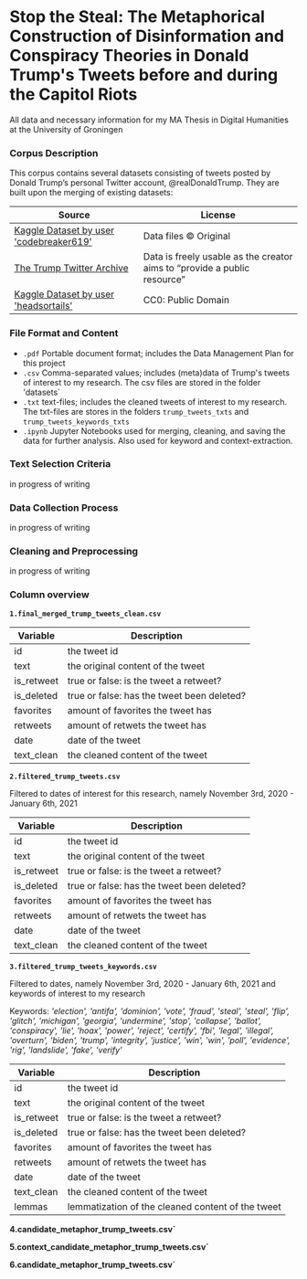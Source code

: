 # Stop the Steal: The Metaphorical Construction of Disinformation and Conspiracy Theories in Donald Trump's Tweets before and during the Capitol Riots
All data and necessary information for my MA Thesis in Digital Humanities at the University of Groningen

### Corpus Description
This corpus contains several datasets consisting of tweets posted by Donald Trump’s personal Twitter account, @realDonaldTrump. They are built upon the merging of existing datasets: 

| Source      | License                                  |
| ------------- | -------------------------------------------- |
| [Kaggle Dataset by user 'codebreaker619'](https://www.kaggle.com/datasets/codebreaker619/donald-trump-tweets-dataset)  | Data files © Original |
| [The Trump Twitter Archive](https://www.thetrumparchive.com/) | Data is freely usable as the creator aims to “provide a public resource” |
| [Kaggle Dataset by user 'headsortails'](https://www.kaggle.com/datasets/headsortails/trump-twitter-archive)  | CC0: Public Domain | 

### File Format and Content
- `.pdf` Portable document format; includes the Data Management Plan for this project
- `.csv` Comma-separated values; includes (meta)data of Trump's tweets of interest to my research. The csv files are stored in the folder 'datasets`
- `.txt` text-files; includes the cleaned tweets of interest to my research. The txt-files are stores in the folders `trump_tweets_txts` and `trump_tweets_keywords_txts`
- `.ipynb` Jupyter Notebooks used for merging, cleaning, and saving the data for further analysis. Also used for keyword and context-extraction. 

### Text Selection Criteria
in progress of writing

### Data Collection Process
in progress of writing

### Cleaning and Preprocessing
in progress of writing

### Column overview

**`1.final_merged_trump_tweets_clean.csv`**

| Variable      | Description                                  |
| ------------- | -------------------------------------------- |
| id          | the tweet id |
| text  | the original content of the tweet    |
| is_retweet     | true or false: is the tweet a retweet? |
| is_deleted | true or false: has the tweet been deleted?                |
| favorites  | amount of favorites the tweet has |
| retweets   | amount of retwets the tweet has  |
| date  | date of the tweet  |
| text_clean  | the cleaned content of the tweet  |

**`2.filtered_trump_tweets.csv`**

Filtered to dates of interest for this research, namely November 3rd, 2020 - January 6th, 2021

| Variable      | Description                                  |
| ------------- | -------------------------------------------- |
| id          | the tweet id |
| text  | the original content of the tweet    |
| is_retweet     | true or false: is the tweet a retweet? |
| is_deleted | true or false: has the tweet been deleted?                |
| favorites  | amount of favorites the tweet has |
| retweets   | amount of retwets the tweet has  |
| date  | date of the tweet  |
| text_clean  | the cleaned content of the tweet  |


**`3.filtered_trump_tweets_keywords.csv`**

Filtered to dates, namely November 3rd, 2020 - January 6th, 2021 and keywords of interest to my research

Keywords: *'election', 'antifa', 'dominion', 'vote', 'fraud', 'steal', 'steal', 'flip', 'glitch', 'michigan', 'georgia', 'undermine', 'stop', 'collapse', 'ballot', 'conspiracy', 'lie', 'hoax', 'power', 'reject', 'certify', 'fbi', 'legal', 'illegal', 'overturn', 'biden', 'trump', 'integrity', 'justice', 'win', 'win', 'poll', 'evidence', 'rig', 'landslide', 'fake', 'verify'*

| Variable      | Description                                  |
| ------------- | -------------------------------------------- |
| id          | the tweet id |
| text  | the original content of the tweet    |
| is_retweet     | true or false: is the tweet a retweet? |
| is_deleted | true or false: has the tweet been deleted?                |
| favorites  | amount of favorites the tweet has |
| retweets   | amount of retwets the tweet has  |
| date  | date of the tweet  |
| text_clean  | the cleaned content of the tweet  |
| lemmas  | lemmatization of the cleaned content of the tweet | 

**4.candidate_metaphor_trump_tweets.csv`**

**5.context_candidate_metaphor_trump_tweets.csv`**

**6.candidate_metaphor_trump_tweets.csv`**



